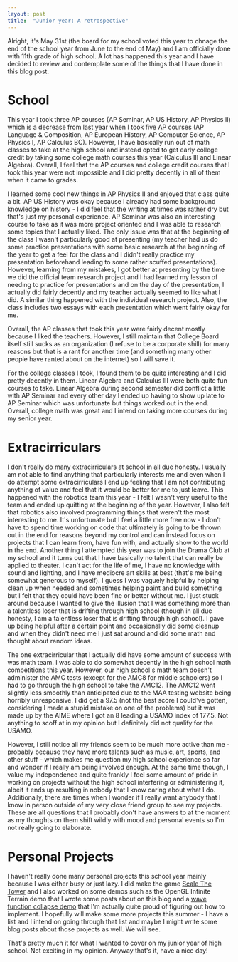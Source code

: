 ```yaml
---
layout: post
title:  "Junior year: A retrospective"
---
```


Alright, it's May 31st (the board for my school voted this year to chnage the
end of the school year from June to the end of May) and I am officially done with 
11th grade of high school. A lot has happened this year and I have decided to review 
and contemplate some of the things that I have done in this blog post.

# School
This year I took three AP courses (AP Seminar, AP US History, AP Physics II)
which is a decrease from last year when I took five AP courses
(AP Language & Composition, AP European History, AP Computer Science,
AP Physics I, AP Calculus BC). However, I have basically run out
of math classes to take at the high school and instead opted to get early
college credit by taking some college math courses this year (Calculus III and
Linear Algebra). Overall, I feel that the AP courses and college credit courses
that I took this year were not impossible and I did pretty decently in all of
them when it came to grades.

I learned some cool new things in AP Physics II and enjoyed that class quite a
bit. AP US History was okay because I already had some background knowledge on
history - I did feel that the writing at times was rather dry but that's just
my personal experience. AP Seminar was also an interesting course to take as
it was more project oriented and I was able to research some topics that I
actually liked. The only issue was that at the beginning of the class I wasn't
particularly good at presenting (my teacher had us do some practice presentations
with some basic research at the beginning of the year to get a feel for the class
and I didn't really practice my presentation beforehand leading to some rather
scuffed presentations). However, learning from my mistakes, I got better at
presenting by the time we did the official team research project and I had
learned my lesson of needing to practice for presentations and on the day of
the presentation, I actually did fairly decently and my teacher actually seemed
to like what I did. A similar thing happened with the individual research
project. Also, the class includes two essays with each presentation which went
fairly okay for me.

Overall, the AP classes that took this year were fairly decent mostly because
I liked the teachers. However, I still maintain that College Board itself 
still sucks as an organization (I refuse to be a corporate shill) for many 
reasons but that is a rant for another time (and something many other people
have ranted about on the internet) so I will save it.

For the college classes I took, I found them to be quite interesting and I did
pretty decently in them. Linear Algebra and Calculus III were both quite fun
courses to take. Linear Algebra during second semester did conflict a little with
AP Seminar and every other day I ended up having to show up late to AP Seminar
which was unfortunate but things worked out in the end. Overall, college math
was great and I intend on taking more courses during my senior year.

# Extracirriculars
I don't really do many extracirriculars at school in all due honesty. I usually
am not able to find anything that particularly interests me and even when I do
attempt some extracirriculars I end up feeling that I am not contributing
anything of value and feel that it would be better for me to just leave. This
happened with the robotics team this year - I felt I wasn't very useful to the
team and ended up quitting at the beginning of the year. However, I also felt
that robotics also involved programming things that weren't the most interesting
to me. It's unfortunate but I feel a little more free now - I don't have to 
spend time working on code that ultimately is going to be thrown
out in the end for reasons beyond my control and can instead focus on projects
that I can learn from, have fun with, and actually show to the world in the end.
Another thing I attempted this year was to join the Drama Club at my school and
it turns out that I have basically no talent that can really be applied to 
theater. I can't act for the life of me, I have no knowledge with
sound and lighting, and I have mediocre art skills at best (that's me being
somewhat generous to myself). I guess I was vaguely helpful by helping clean up
when needed and sometimes helping paint and build something but I felt that
they could have been fine or better without me. I just stuck around because I
wanted to give the illusion that I was something more than a talentless loser
that is drifting through high school (though in all due honesty, I am a 
talentless loser that is drifting through high school). I gave up being helpful
after a certain point and occasionally did some cleanup and when they didn't
need me I just sat around and did some math and thought about random ideas.

The one extracirricular that I actually did have some amount of success with
was math team. I was able to do somewhat decently in the high school math
competitions this year. However, our high school's math team doesn't administer 
the AMC tests (except for the AMC8 for middle schoolers) so I had to go through 
the high school to take the AMC12. The AMC12 went slightly less smoothly than
anticipated due to the MAA testing website being horribly unresponsive. I did
get a 97.5 (not the best score I could've gotten, considering I made a stupid
mistake on one of the problems) but it was made up by the AIME where I got an
8 leading a USAMO index of 177.5. Not anything to scoff at in my opinion but I
definitely did not qualify for the USAMO.

However, I still notice all my friends seem to be much more active than me -
probably because they have more talents such as music, art, sports, and other
stuff - which makes me question my high school experience so far and wonder if
I really am being involved enough. At the same time though, I value my
independence and quite frankly I feel some amount of pride in working on projects
without the high school interfering or administering it, albeit it ends up
resulting in nobody that I know caring about what I do. Additionally, there are
times when I wonder if I really want anybody that I know in person outside of
my very close friend group to see my projects. These are all questions that I
probably don't have answers to at the moment as my thoughts on them shift
wildly with mood and personal events so I'm not really going to elaborate. 

# Personal Projects
I haven't really done many personal projects this school year mainly because I
was either busy or just lazy. I did make
the game [Scale The Tower](https://nullptr-error.itch.io/scale-the-tower) and
I also worked on some demos such as the OpenGL Infinite Terrain demo that I 
wrote some posts about on this blog and a 
[wave function collapse demo](https://github.com/JLi69/wave-function-collapse-demo)
that I'm actually quite proud of figuring out how to implement. I hopefully
will make some more projects this summer - I have a list and I intend on going
through that list and maybe I might write some blog posts about those projects
as well. We will see.

That's pretty much it for what I wanted to cover on my junior year of
high school. Not exciting in my opinion. Anyway that's it, have a nice day!
